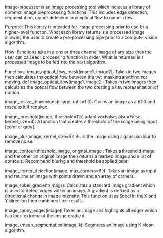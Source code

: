 Image-processor is an image processing tool which includes a library of common image preprocessing functions. This includes edge detection, segmentation, corner detection, and optical flow to name a few. 

Purpose: This library is intended for image processing prior to use by a higher-level function. What each library returns is a processed image allowing the user to create a pre-processing pipe prior to a computer vision algorithm.

How: Functions take in a one or three channel image of any size then the user can call each processing function in order. What is returned is a processed image to be fed into the next algorithm.

Functions:
image_optical_flow_mask(image1, image2): Takes in two images then calculates the optical flow between the two masking anything not moving.
def image_optical_flow(image1, image2): Takes in two images then calculates the optical flow between the two creating a hsv representation of motion.

image_resize_dimensions(image, ratio=1.0): Opens an image as a BGR and rescales it if required.

image_threshold(image, threshold=127, adaptive=False, otsu=False, kernel_size=3): A function that creates a threshold of the image being input [color or grey].

image_blur(image, kernel_size=5): Blurs the image using a gaussian blur to remove noise.

image_contour(threshold_image, original_image): Takes a threshold image and the other an original image then returns a marked image
    and a list of contours. Recommend bluring and threshold be applied prior.

image_corner_detection(image, max_corners=60): Takes an image as input and returns an image with points drawn and an array of corners.

image_sobel_gradient(image): Calculates a standard image gradient which is used to detect edges within an image. A gradient is defined as a directional change in 
image intensity. This function uses Sobel in the X and Y direction then combines their results.

image_canny_edges(image): Takes an image and highlights all edges which is a local extrema of the image gradient.

image_kmean_segmentation(image, k): Segments an image using K Mean algorithm.
